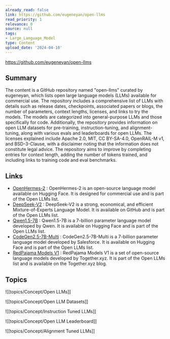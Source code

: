 ```yaml
---
already_read: false
link: https://github.com/eugeneyan/open-llms
read_priority: 1
relevance: 0
source: null
tags:
- Large_Language_Model
type: Content
upload_date: '2024-04-10'
---
```


https://github.com/eugeneyan/open-llms
## Summary

The content is a GitHub repository named "open-llms" curated by eugeneyan, which lists open large language models (LLMs) available for commercial use. The repository includes a comprehensive list of LLMs with details such as release dates, checkpoints, associated papers or blogs, the number of parameters, context lengths, licenses, and links to try the models. The models are categorized into general-purpose LLMs and those specifically for code. Additionally, the repository provides information on open LLM datasets for pre-training, instruction-tuning, and alignment-tuning, along with various evals and leaderboards for open LLMs. The licenses explained include Apache 2.0, MIT, CC BY-SA-4.0, OpenRAIL-M v1, and BSD-3-Clause, with a disclaimer noting that the information does not constitute legal advice. The repository aims to improve by completing entries for context length, adding the number of tokens trained, and including links to training code and eval benchmarks.
## Links

- [OpenHermes-2](https://huggingface.co/spaces/artificialguybr/OPENHERMES-2) : OpenHermes-2 is an open-source language model available on Hugging Face. It is designed for commercial use and is part of the Open LLMs list.
- [DeepSeek-V2](https://github.com/deepseek-ai/DeepSeek-V2) : DeepSeek-V2 is a strong, economical, and efficient Mixture-of-Experts Language Model. It is available on GitHub and is part of the Open LLMs list.
- [Qwen1.5-7B](https://huggingface.co/Qwen/Qwen1.5-7B) : Qwen1.5-7B is a 7-billion parameter language model developed by Qwen. It is available on Hugging Face and is part of the Open LLMs list.
- [CodeGen2.5-7B-Multi](https://huggingface.co/Salesforce/codegen25-7b-multi/blob/main/README.md) : CodeGen2.5-7B-Multi is a 7-billion parameter language model developed by Salesforce. It is available on Hugging Face and is part of the Open LLMs list.
- [RedPajama Models V1](https://www.together.xyz/blog/redpajama-models-v1) : RedPajama Models V1 is a set of open-source language models developed by Together.xyz. It is part of the Open LLMs list and is available on the Together.xyz blog.

## Topics

![[topics/Concept/Open LLMs]]

![[topics/Concept/Open LLM Datasets]]

![[topics/Concept/Instruction Tuned LLMs]]

![[topics/Concept/Open LLM Leaderboard]]

![[topics/Concept/Alignment Tuned LLMs]]